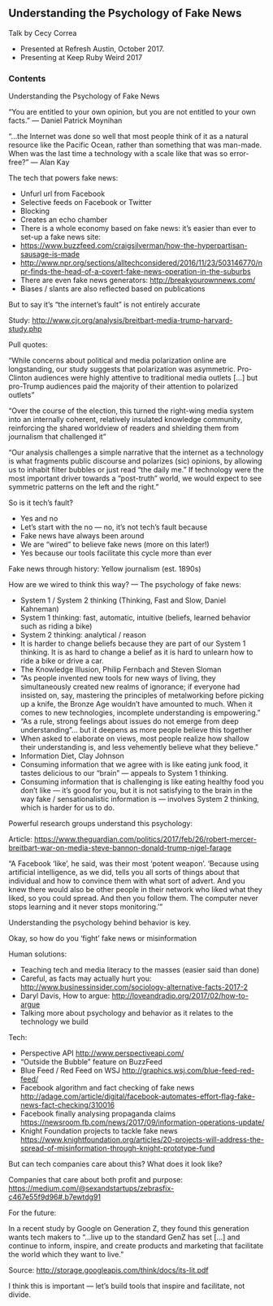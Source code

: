 ## Understanding the Psychology of Fake News

Talk by Cecy Correa

* Presented at Refresh Austin, October 2017.
* Presenting at Keep Ruby Weird 2017

### Contents

Understanding the Psychology of Fake News

“You are entitled to your own opinion,
but you are not entitled to your own facts.”
— Daniel Patrick Moynihan

“...the Internet was done so well that most people think of it as a natural resource like the Pacific Ocean, rather than something that was man-made. When was the last time a technology with a scale like that was so error-free?”
— Alan Kay

The tech that powers fake news:

* Unfurl url from Facebook
* Selective feeds on Facebook or Twitter
* Blocking
* Creates an echo chamber
* There is a whole economy based on fake news: it’s easier than ever to set-up a fake news site:
 * https://www.buzzfeed.com/craigsilverman/how-the-hyperpartisan-sausage-is-made
 * http://www.npr.org/sections/alltechconsidered/2016/11/23/503146770/npr-finds-the-head-of-a-covert-fake-news-operation-in-the-suburbs 
* There are even fake news generators: http://breakyourownnews.com/ 
* Biases / slants are also reflected based on publications

But to say it’s “the internet’s fault” is not entirely accurate

Study: http://www.cjr.org/analysis/breitbart-media-trump-harvard-study.php 

Pull quotes:

“While concerns about political and media polarization online are longstanding, our study suggests that polarization was asymmetric. Pro-Clinton audiences were highly attentive to traditional media outlets [...] but pro-Trump audiences paid the majority of their attention to polarized outlets”

“Over the course of the election, this turned the right-wing media system into an internally coherent, relatively insulated knowledge community, reinforcing the shared worldview of readers and shielding them from journalism that challenged it”

“Our analysis challenges a simple narrative that the internet as a technology is what fragments public discourse and polarizes (sic) opinions, by allowing us to inhabit filter bubbles or just read “the daily me.” If technology were the most important driver towards a “post-truth” world, we would expect to see symmetric patterns on the left and the right.”

So is it tech’s fault?

* Yes and no
* Let’s start with the no — no, it’s not tech’s fault because
 * Fake news have always been around
 * We are “wired” to believe fake news (more on this later!)
* Yes because our tools facilitate this cycle more than ever

Fake news through history: Yellow journalism (est. 1890s)

How are we wired to think this way? — The psychology of fake news:

* System 1 / System 2 thinking (Thinking, Fast and Slow, Daniel Kahneman)
 * System 1 thinking: fast, automatic, intuitive (beliefs, learned behavior such as riding a bike)
 * System 2 thinking: analytical / reason
 * It is harder to change beliefs because they are part of our System 1 thinking. It is as hard to change a belief as it is hard to unlearn how to ride a bike or drive a car.
* The Knowledge Illusion, Philip Fernbach and Steven Sloman
 * “As people invented new tools for new ways of living, they simultaneously created new realms of ignorance; if everyone had insisted on, say, mastering the principles of metalworking before picking up a knife, the Bronze Age wouldn’t have amounted to much. When it comes to new technologies, incomplete understanding is empowering.”
 * “As a rule, strong feelings about issues do not emerge from deep understanding”... but it deepens as more people believe this together
 * When asked to elaborate on views, most people realize how shallow their understanding is, and less vehemently believe what they believe.”
* Information Diet, Clay Johnson
 * Consuming information that we agree with is like eating junk food, it tastes delicious to our “brain” — appeals to System 1 thinking.
 * Consuming information that is challenging is like eating healthy food you don’t like — it’s good for you, but it is not satisfying to the brain in the way fake / sensationalistic information is — involves System 2 thinking, which is harder for us to do.

Powerful research groups understand this psychology:

Article: https://www.theguardian.com/politics/2017/feb/26/robert-mercer-breitbart-war-on-media-steve-bannon-donald-trump-nigel-farage 

“A Facebook ‘like’, he said, was their most ‘potent weapon’. ‘Because using artificial intelligence, as we did, tells you all sorts of things about that individual and how to convince them with what sort of advert. And you knew there would also be other people in their network who liked what they liked, so you could spread. And then you follow them. The computer never stops learning and it never stops monitoring.’”

Understanding the psychology behind behavior is key.

Okay, so how do you ‘fight’ fake news or misinformation

Human solutions:

* Teaching tech and media literacy to the masses (easier said than done)
* Careful, as facts may actually hurt you: http://www.businessinsider.com/sociology-alternative-facts-2017-2 
* Daryl Davis, How to argue: http://loveandradio.org/2017/02/how-to-argue 
* Talking more about psychology and behavior as it relates to the technology we build

Tech:

* Perspective API http://www.perspectiveapi.com/
* “Outside the Bubble” feature on BuzzFeed
* Blue Feed / Red Feed on WSJ http://graphics.wsj.com/blue-feed-red-feed/ 
* Facebook algorithm and fact checking of fake news
http://adage.com/article/digital/facebook-automates-effort-flag-fake-news-fact-checking/310016 
* Facebook finally analysing propaganda claims
https://newsroom.fb.com/news/2017/09/information-operations-update/ 
* Knight Foundation projects to tackle fake news
https://www.knightfoundation.org/articles/20-projects-will-address-the-spread-of-misinformation-through-knight-prototype-fund 

But can tech companies care about this? What does it look like?

Companies that care about both profit and purpose:
https://medium.com/@sexandstartups/zebrasfix-c467e55f9d96#.b7ewtdg91 

For the future:

In a recent study by Google on Generation Z, they found this generation wants tech makers to “...live up to the standard GenZ has set [...] and continue to inform, inspire, and create products and marketing that facilitate the world which they want to live.”

Source: http://storage.googleapis.com/think/docs/its-lit.pdf 

I think this is important — let’s build tools that inspire and facilitate, not divide.

